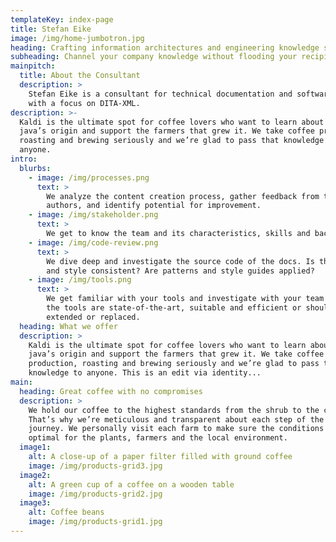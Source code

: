 ```yaml
---
templateKey: index-page
title: Stefan Eike
image: /img/home-jumbotron.jpg
heading: Crafting information architectures and engineering knowledge solutions
subheading: Channel your company knowledge without flooding your recipients
mainpitch:
  title: About the Consultant
  description: >
    Stefan Eike is a consultant for technical documentation and software documentation
    with a focus on DITA-XML.
description: >-
  Kaldi is the ultimate spot for coffee lovers who want to learn about their
  java’s origin and support the farmers that grew it. We take coffee production,
  roasting and brewing seriously and we’re glad to pass that knowledge to
  anyone.
intro:
  blurbs:
    - image: /img/processes.png
      text: >
        We analyze the content creation process, gather feedback from the 
        authors, and identify potential for improvement.
    - image: /img/stakeholder.png
      text: >
        We get to know the team and its characteristics, skills and background.
    - image: /img/code-review.png
      text: >
        We dive deep and investigate the source code of the docs. Is the quality
        and style consistent? Are patterns and style guides applied?
    - image: /img/tools.png
      text: >
        We get familiar with your tools and investigate with your team whether
        the tools are state-of-the-art, suitable and efficient or should be
        extended or replaced.
  heading: What we offer
  description: >
    Kaldi is the ultimate spot for coffee lovers who want to learn about their
    java’s origin and support the farmers that grew it. We take coffee
    production, roasting and brewing seriously and we’re glad to pass that
    knowledge to anyone. This is an edit via identity...
main:
  heading: Great coffee with no compromises
  description: >
    We hold our coffee to the highest standards from the shrub to the cup.
    That’s why we’re meticulous and transparent about each step of the coffee’s
    journey. We personally visit each farm to make sure the conditions are
    optimal for the plants, farmers and the local environment.
  image1:
    alt: A close-up of a paper filter filled with ground coffee
    image: /img/products-grid3.jpg
  image2:
    alt: A green cup of a coffee on a wooden table
    image: /img/products-grid2.jpg
  image3:
    alt: Coffee beans
    image: /img/products-grid1.jpg
---
```

